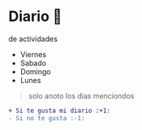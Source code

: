 # Diario :blue_book:

de actividades

* Viernes
* Sabado
* Domingo
* Lunes

>solo anoto los dias menciondos

````diff
+ Si te gusta mi diario :+1:
- Si no te gusta :-1:
````
